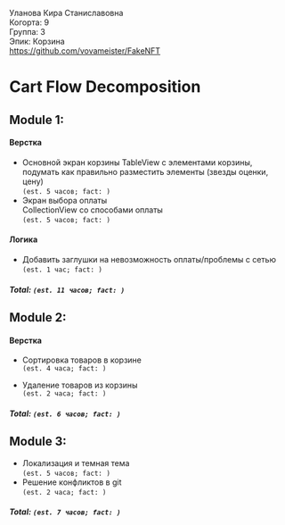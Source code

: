 
Уланова Кира Станиславовна
<br /> Когорта: 9
<br /> Группа: 3
<br /> Эпик: Корзина
<br /> https://github.com/vovameister/FakeNFT

# Cart Flow Decomposition


## Module 1:

#### Верстка
- Основной экран корзины
TableView с элементами корзины, подумать как правильно разместить элементы (звезды оценки, цену)                 
`(est. 5 часов; fact: )`
- Экран выбора оплаты  
CollectionView со способами оплаты   
`(est. 5 часов; fact: ) `


#### Логика
- Добавить заглушки на невозможность оплаты/проблемы с сетью  
`(est. 1 час; fact: )`

##### Total: `(est. 11 часов; fact: )`


## Module 2:
#### Верстка
- Сортировка товаров в корзине   
`(est. 4 часа; fact: )`

- Удаление товаров из корзины   
`(est. 2 часа; fact: )`

##### Total: `(est. 6 часов; fact: )`

## Module 3:

- Локализация и темная тема  
`(est. 5 часов; fact: )`
- Решение конфликтов в git  
`(est. 2 часа; fact: )`

##### Total: `(est. 7 часов; fact: )`
